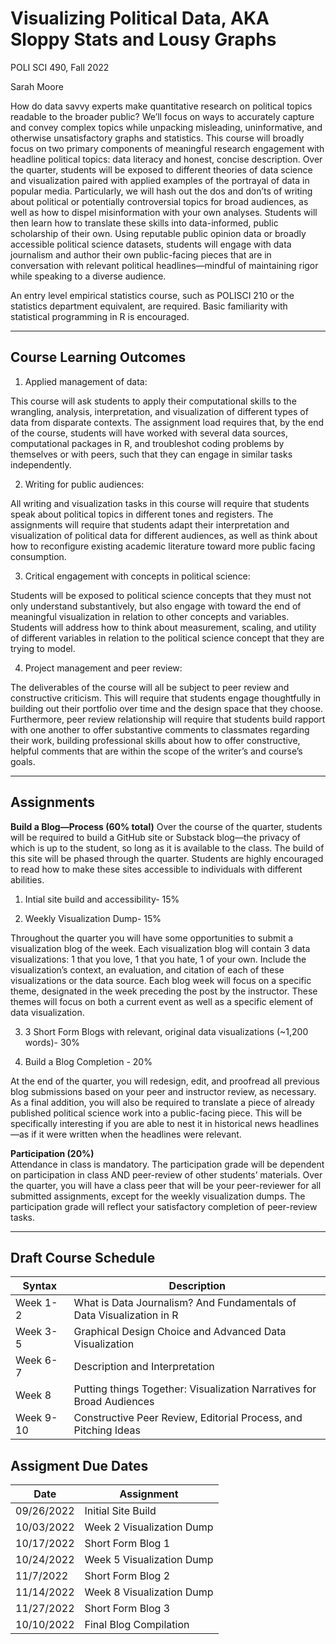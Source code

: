 # Visualizing Political Data, AKA Sloppy Stats and Lousy Graphs 

POLI SCI 490, Fall 2022 

Sarah Moore 

How do data savvy experts make quantitative research on political topics readable to the broader public? We’ll focus on ways to accurately capture and convey complex topics while unpacking misleading, uninformative, and otherwise unsatisfactory graphs and statistics. This course will broadly focus on two primary components of meaningful research engagement with headline political topics: data literacy and honest, concise description. Over the quarter, students will be exposed to different theories of data science and visualization paired with applied examples of the portrayal of data in popular media. Particularly, we will hash out the dos and don’ts of writing about political or potentially controversial topics for broad audiences, as well as how to dispel misinformation with your own analyses. Students will then learn how to translate these skills into data-informed, public scholarship of their own. Using reputable public opinion data or broadly accessible political science datasets, students will engage with data journalism and author their own public-facing pieces that are in conversation with relevant political headlines—mindful of maintaining rigor while speaking to a diverse audience. 

An entry level empirical statistics course, such as POLISCI 210 or the statistics department equivalent, are required. Basic familiarity with statistical programming in R is encouraged.

--------

## Course Learning Outcomes 

1)	Applied management of data: 

This course will ask students to apply their computational skills to the wrangling, analysis, interpretation, and visualization of different types of data from disparate contexts. The assignment load requires that, by the end of the course, students will have worked with several data sources, computational packages in R, and troubleshot coding problems by themselves or with peers, such that they can engage in similar tasks independently. 

2) Writing for public audiences: 

All writing and visualization tasks in this course will require that students speak about political topics in different tones and registers. The assignments will require that students adapt their interpretation and visualization of political data for different audiences, as well as think about how to reconfigure existing academic literature toward more public facing consumption. 

3)	Critical engagement with concepts in political science: 

Students will be exposed to political science concepts that they must not only understand substantively, but also engage with toward the end of meaningful visualization in relation to other concepts and variables. Students will address how to think about measurement, scaling, and utility of different variables in relation to the political science concept that they are trying to model.  

4)	Project management and peer review: 

The deliverables of the course will all be subject to peer review and constructive criticism. This will require that students engage thoughtfully in building out their portfolio over time and the design space that they choose. Furthermore, peer review relationship will require that students build rapport with one another to offer substantive comments to classmates regarding their work, building professional skills about how to offer constructive, helpful comments that are within the scope of the writer’s and course’s goals. 

--------

## Assignments 

**Build a Blog—Process (60% total)** 
Over the course of the quarter, students will be required to build a GitHub site or Substack blog—the privacy of which is up to the student, so long as it is available to the class. The build of this site will be phased through the quarter. Students are highly encouraged to read how to make these sites accessible to individuals with different abilities. 

1)	Intial site build and accessibility- 15% 

3) Weekly Visualization Dump- 15% 

Throughout the quarter you will have some opportunities to submit a visualization blog of the week. Each visualization blog will contain 3 data visualizations: 1 that you love, 1 that you hate, 1 of your own. Include the visualization’s context, an evaluation, and citation of each of these visualizations or the data source. Each blog week will focus on a specific theme, designated in the week preceding the post by the instructor. These themes will focus on both a current event as well as a specific element of data visualization.

3) 3 Short Form Blogs with relevant, original data visualizations (~1,200 words)- 30%

5) Build a Blog Completion - 20% 

At the end of the quarter, you will redesign, edit, and proofread all previous blog submissions based on your peer and instructor review, as necessary. As a final addition, you will also be required to translate a piece of already published political science work into a public-facing piece. This will be specifically interesting if you are able to nest it in historical news headlines—as if it were written when the headlines were relevant. 

**Participation (20%)**  
Attendance in class is mandatory. The participation grade will be dependent on participation in class AND peer-review of other students’ materials. Over the quarter, you will have a class peer that will be your peer-reviewer for all submitted assignments, except for the weekly visualization dumps. The participation grade will reflect your satisfactory completion of peer-review tasks. 


--------

## Draft Course Schedule 

| Syntax      | Description |
| ----------- | ----------- |
| Week 1-2    | What is Data Journalism? And Fundamentals of Data Visualization in R|
| Week 3-5    | Graphical Design Choice and Advanced Data Visualization|
| Week 6-7    | Description and Interpretation | 
| Week 8      | Putting things Together: Visualization Narratives for Broad Audiences| 
| Week 9-10  | Constructive Peer Review, Editorial Process, and Pitching Ideas| 

## Assigment Due Dates 

| Date | Assignment | 
| ----------- | ----------- |
|09/26/2022   | Initial Site Build | 
|10/03/2022   | Week 2 Visualization Dump| 
|10/17/2022   | Short Form Blog 1 | 
|10/24/2022   | Week 5 Visualization Dump | 
|11/7/2022    | Short Form Blog 2 | 
|11/14/2022   | Week 8 Visualization Dump | 
|11/27/2022   | Short Form Blog 3| 
|10/10/2022   | Final Blog Compilation | 
